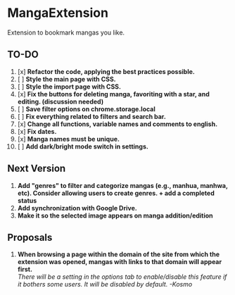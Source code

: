 # MangaExtension
Extension to bookmark mangas you like.


## TO-DO

1. [x] **Refactor the code, applying the best practices possible.**
2. [ ] **Style the main page with CSS.**
3. [ ] **Style the import page with CSS.**
4. [x] **Fix the buttons for deleting manga, favoriting with a star, and editing. (discussion needed)**
5. [ ] **Save filter options on chrome.storage.local**
6. [ ] **Fix everything related to filters and search bar.**
7. [x] **Change all functions, variable names and comments to english.**
8. [x] **Fix dates.**
9. [x] **Manga names must be unique.**
10. [ ] **Add dark/bright mode switch in settings.**


## Next Version

1. **Add "genres" to filter and categorize mangas (e.g., manhua, manhwa, etc). Consider allowing users to create genres. + add a completed status**
2. **Add synchronization with Google Drive.**
3. **Make it so the selected image appears on manga addition/edition**

## Proposals

1. **When browsing a page within the domain of the site from which the extension was opened, mangas with links to that domain will appear first.**  
   *There will be a setting in the options tab to enable/disable this feature if it bothers some users.
   It will be disabled by default.*
   *-Kosmo*